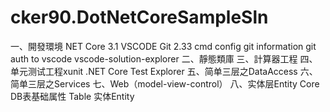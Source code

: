 # cker90.DotNetCoreSampleSln
一、開發環境
NET Core 3.1
VSCODE
Git 2.33
cmd config git information
git auth to vscode 
vscode-solution-explorer
二、靜態類庫
三、計算器工程
四、单元测试工程xunit  .NET Core Test Explorer
五、简单三层之DataAccess
六、简单三层之Services
七、Web（model-view-control）
八、实体层Entity
Core DB表基础属性
Table 实体Entity
